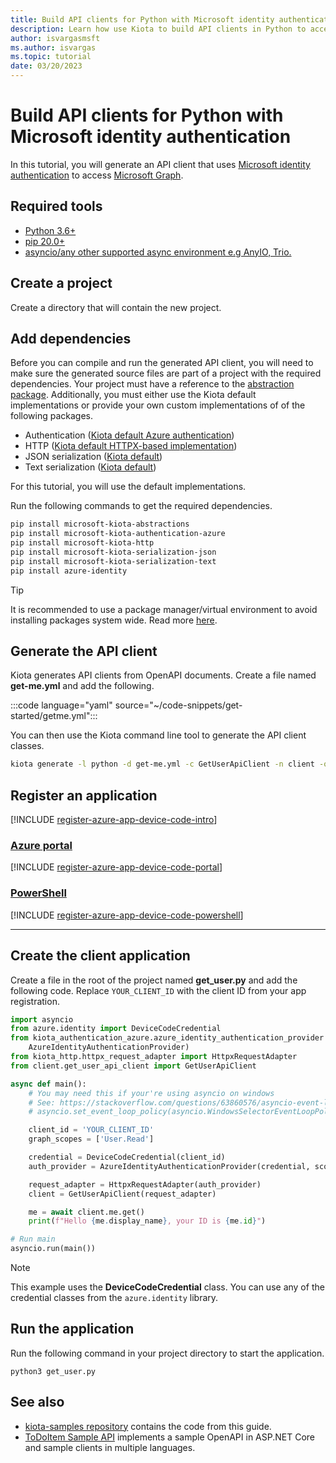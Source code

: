 ```yaml
---
title: Build API clients for Python with Microsoft identity authentication
description: Learn how use Kiota to build API clients in Python to access APIs that require Microsoft identity authentication.
author: isvargasmsft
ms.author: isvargas
ms.topic: tutorial
date: 03/20/2023
---
```


# Build API clients for Python with Microsoft identity authentication

In this tutorial, you will generate an API client that uses [Microsoft identity authentication](/azure/active-directory/fundamentals/auth-oauth2) to access [Microsoft Graph](/graph/overview).

## Required tools

- [Python 3.6+](https://www.python.org/)
- [pip 20.0+](https://pip.pypa.io/en/stable/)
- [asyncio/any other supported async environment e.g AnyIO, Trio.](https://docs.python.org/3/library/asyncio.html)

## Create a project

Create a directory that will contain the new project.

## Add dependencies

Before you can compile and run the generated API client, you will need to make sure the generated source files are part of a project with the required dependencies. Your project must have a reference to the [abstraction package](https://github.com/microsoft/kiota-abstractions-python). Additionally, you must either use the Kiota default implementations or provide your own custom implementations of of the following packages.

- Authentication ([Kiota default Azure authentication](https://github.com/microsoft/kiota-authentication-azure-python))
- HTTP ([Kiota default HTTPX-based implementation](https://github.com/microsoft/kiota-http-python))
- JSON serialization ([Kiota default](https://github.com/microsoft/kiota-serialization-json-python))
- Text serialization ([Kiota default](https://github.com/microsoft/kiota-serialization-text-python))

For this tutorial, you will use the default implementations.

Run the following commands to get the required dependencies.

```bash
pip install microsoft-kiota-abstractions
pip install microsoft-kiota-authentication-azure
pip install microsoft-kiota-http
pip install microsoft-kiota-serialization-json
pip install microsoft-kiota-serialization-text
pip install azure-identity
```

> [!TIP]
> It is recommended to use a package manager/virtual environment to avoid installing packages system wide. Read more [here](https://packaging.python.org/en/latest/).

## Generate the API client

Kiota generates API clients from OpenAPI documents. Create a file named **get-me.yml** and add the following.

:::code language="yaml" source="~/code-snippets/get-started/getme.yml":::

You can then use the Kiota command line tool to generate the API client classes.

```bash
kiota generate -l python -d get-me.yml -c GetUserApiClient -n client -o ./client
```

## Register an application

[!INCLUDE [register-azure-app-device-code-intro](../includes/register-azure-app-device-code-intro.md)]

<!-- markdownlint-disable MD051 -->
### [Azure portal](#tab/portal)

[!INCLUDE [register-azure-app-device-code-portal](../includes/register-azure-app-device-code-portal.md)]

### [PowerShell](#tab/powershell)

[!INCLUDE [register-azure-app-device-code-powershell](../includes/register-azure-app-device-code-powershell.md)]
<!-- markdownlint-enable MD051 -->

---

## Create the client application

Create a file in the root of the project named **get_user.py** and add the following code. Replace `YOUR_CLIENT_ID` with the client ID from your app registration.

<!-- :::code language="python" source="~/code-snippets/get-started/azure-auth/python/get_user.py" id="ProgramSnippet"::: -->

```python
import asyncio
from azure.identity import DeviceCodeCredential
from kiota_authentication_azure.azure_identity_authentication_provider import (
    AzureIdentityAuthenticationProvider)
from kiota_http.httpx_request_adapter import HttpxRequestAdapter
from client.get_user_api_client import GetUserApiClient

async def main():
    # You may need this if your're using asyncio on windows
    # See: https://stackoverflow.com/questions/63860576/asyncio-event-loop-is-closed-when-using-asyncio-run
    # asyncio.set_event_loop_policy(asyncio.WindowsSelectorEventLoopPolicy())

    client_id = 'YOUR_CLIENT_ID'
    graph_scopes = ['User.Read']

    credential = DeviceCodeCredential(client_id)
    auth_provider = AzureIdentityAuthenticationProvider(credential, scopes=graph_scopes)

    request_adapter = HttpxRequestAdapter(auth_provider)
    client = GetUserApiClient(request_adapter)

    me = await client.me.get()
    print(f"Hello {me.display_name}, your ID is {me.id}")

# Run main
asyncio.run(main())
```

> [!NOTE]
> This example uses the **DeviceCodeCredential** class. You can use any of the credential classes from the `azure.identity` library.

## Run the application

Run the following command in your project directory to start the application.

```shell
python3 get_user.py
```

## See also

- [kiota-samples repository](https://github.com/microsoft/kiota-samples/tree/main/get-started/python) contains the code from this guide.
- [ToDoItem Sample API](https://github.com/microsoft/kiota-samples/tree/main/sample-api) implements a sample OpenAPI in ASP.NET Core and sample clients in multiple languages.
